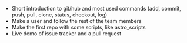 * Short introduction to git/hub and most used commands (add, commit, push, pull, clone, status, checkout, log)
* Make a user and follow the rest of the team members
* Make the first repo with some scripts, like astro_scripts
* Live demo of issue tracker and a pull request
